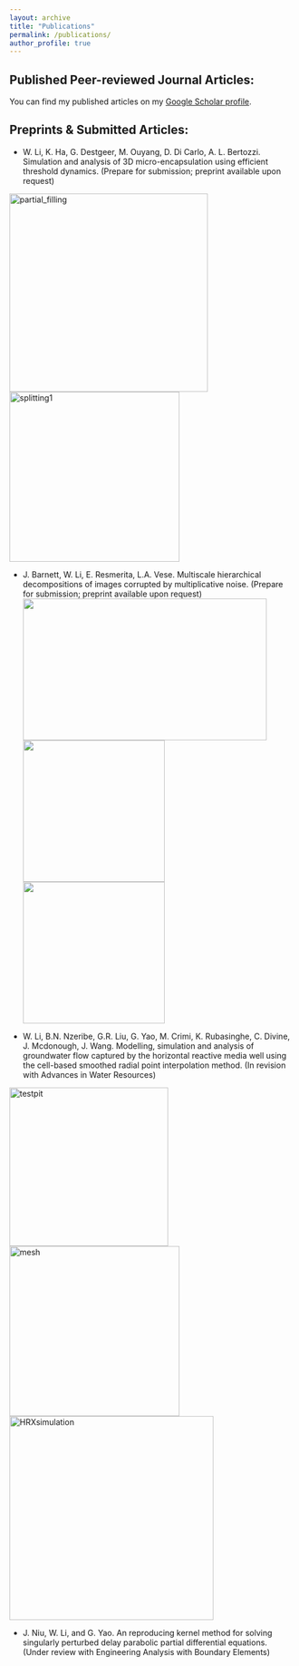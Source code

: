 ```yaml
---
layout: archive
title: "Publications"
permalink: /publications/
author_profile: true
---
```


Published Peer-reviewed Journal Articles:
---------------
  You can find my published articles on my [Google Scholar profile](https://scholar.google.com/citations?user=X06t-FoAAAAJ&hl=en).
  
Preprints & Submitted Articles:
---------------
 - W. Li, K. Ha, G. Destgeer, M. Ouyang, D. Di Carlo, A. L. Bertozzi. Simulation and analysis of 3D micro-encapsulation using efficient threshold dynamics. (Prepare for submission; preprint available upon request) 
 
 <img width="350" alt="partial_filling" src="https://user-images.githubusercontent.com/81716778/138331853-f4c8f80e-cf1f-46d0-9710-b19b889ae561.png"> <img width="300" alt="splitting1" src="https://user-images.githubusercontent.com/81716778/138331893-3d53b36c-540e-4a79-b011-68c6e61ddd29.png">
 
 - J. Barnett, W. Li, E. Resmerita, L.A. Vese. Multiscale hierarchical decompositions of images corrupted by
	multiplicative noise. (Prepare for submission; preprint available upon request)  
	<img src="https://user-images.githubusercontent.com/81716778/138325515-a4e749f1-4c1e-4147-9336-0d09bacc90eb.png" width="430" height="250">
	<img src="https://user-images.githubusercontent.com/81716778/138325520-370fe639-d3ef-4c27-867d-7bc742aab046.png" width="250" height="250">
	<img src="https://user-images.githubusercontent.com/81716778/138325523-e9c5f423-ab15-43cd-b9cb-429e572ea2e3.png" width="250" height="250">
	
	
 - W. Li, B.N. Nzeribe, G.R. Liu, G. Yao, M. Crimi, K. Rubasinghe, C. Divine, J. Mcdonough, J. Wang. Modelling, simulation and analysis of groundwater flow captured by the horizontal reactive media well using the cell-based smoothed radial point interpolation method. (In revision with Advances in Water Resources)
 
 <img width="280" alt="testpit" src="https://user-images.githubusercontent.com/81716778/138334783-c0270f80-52dc-47b8-8f0b-fff5127b678e.png"> <img width="300" alt="mesh" src="https://user-images.githubusercontent.com/81716778/138334773-ef6ce91e-fc7f-40c7-90cf-21b7dce44fd3.png"> <img width="360" alt="HRXsimulation" src="https://user-images.githubusercontent.com/81716778/138334757-ac0a28b0-14bf-489f-a3e6-7f9d6c689f97.png">
 
 - J. Niu, W. Li, and G. Yao. An reproducing kernel method for solving singularly perturbed delay parabolic partial differential equations. (Under review with Engineering Analysis with Boundary Elements)
  

